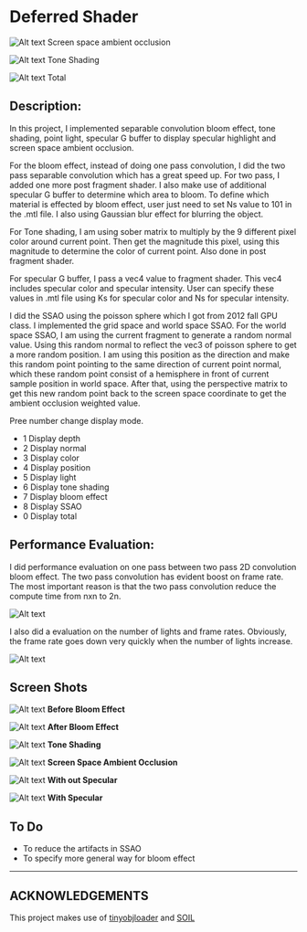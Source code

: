 # Deferred Shader #

![Alt text](SSAOC.png "SSAO")
Screen space ambient occlusion

![Alt text](ToneC.png "Tone Shading")
Tone Shading

![Alt text](totalc.png "Total")
Total


## Description: ##
In this project, I implemented separable convolution bloom effect, tone shading, point light, specular G buffer to display specular highlight and screen space ambient occlusion.

For the bloom effect, instead of doing one pass convolution, I did the two pass separable convolution which has a great speed up. For two pass, I added one more post fragment shader. I also make use of additional specular G buffer to determine which area to bloom. To define which material is effected by bloom effect, user just need to set Ns value to 101 in the .mtl file. I also using Gaussian blur effect for blurring the object.

For Tone shading, I am using sober matrix to multiply by the 9 different pixel color around current point. Then get the magnitude this pixel, using this magnitude to determine the color of current point. Also done in post fragment shader. 

For specular G buffer, I pass a vec4 value to fragment shader. This vec4 includes specular color and specular intensity. User can specify these values in .mtl file using Ks for specular color and Ns for specular intensity.

I did the SSAO using the poisson sphere which I got from 2012 fall GPU class. I implemented the grid space and world space SSAO. For the world space SSAO, I am using the current fragment to generate a random normal value. Using this random normal to reflect the vec3 of poisson sphere to get a more random position. I am using this position as the direction and make this random point pointing to the same direction of current point normal, which these random point consist of a hemisphere in front of current sample position in world space. After that, using the perspective matrix to get this new random point back to the screen space coordinate to get the ambient occlusion weighted value.    

Pree number change display mode.

- 1 Display depth
- 2 Display normal
- 3 Display color
- 4 Display position
- 5 Display light
- 6 Display tone shading
- 7 Display bloom effect
- 8 Display SSAO
- 0 Display total



## Performance Evaluation: ##

I did performance evaluation on one pass between two pass 2D convolution bloom effect. The two pass convolution has evident boost on frame rate. The most important reason is that the two pass convolution reduce the compute time from nxn to 2n.


![Alt text](TwopassOnepass.png "Two Pass Vs One Pass")


I also did a evaluation on the number of lights and frame rates. Obviously, the frame rate goes down very quickly when the number of lights increase.


![Alt text](numberLights.png "Number of Lights and Frame Rate")



## Screen Shots ##

![Alt text](before.png "before")
**Before Bloom Effect**

![Alt text](after.png "after")
**After Bloom Effect**

![Alt text](ToneB.png "Tone Shading")
**Tone Shading**

![Alt text](SSAOB.png "SSAO")
**Screen Space Ambient Occlusion**

![Alt text](withoutSpecular.png "Without Specular")
**With out Specular**

![Alt text](withSpecular.png "With Specular")
**With Specular**


## To Do ##


- To reduce the artifacts in SSAO
- To specify more general way for bloom effect
 


---
ACKNOWLEDGEMENTS
---
This project makes use of [tinyobjloader](http://syoyo.github.io/tinyobjloader/) and [SOIL](http://lonesock.net/soil.html)
